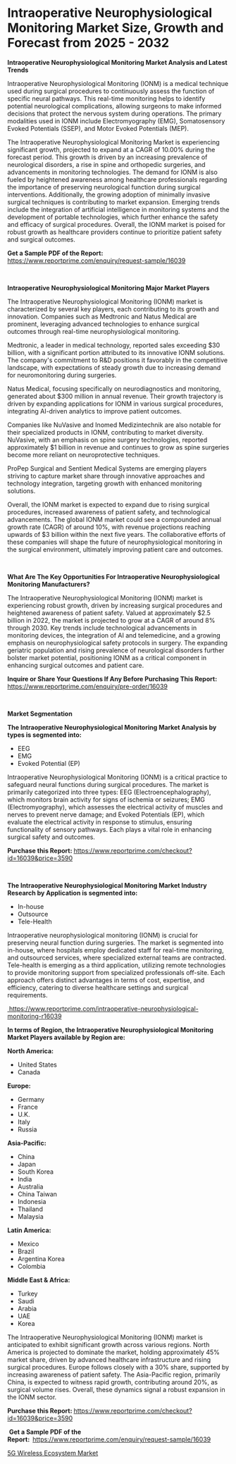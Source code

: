 <p><h1>Intraoperative Neurophysiological Monitoring Market Size, Growth and Forecast from 2025 - 2032</h1></p><p><strong>Intraoperative Neurophysiological Monitoring Market Analysis and Latest Trends</strong></p>
<p><p>Intraoperative Neurophysiological Monitoring (IONM) is a medical technique used during surgical procedures to continuously assess the function of specific neural pathways. This real-time monitoring helps to identify potential neurological complications, allowing surgeons to make informed decisions that protect the nervous system during operations. The primary modalities used in IONM include Electromyography (EMG), Somatosensory Evoked Potentials (SSEP), and Motor Evoked Potentials (MEP).</p><p>The Intraoperative Neurophysiological Monitoring Market is experiencing significant growth, projected to expand at a CAGR of 10.00% during the forecast period. This growth is driven by an increasing prevalence of neurological disorders, a rise in spine and orthopedic surgeries, and advancements in monitoring technologies. The demand for IONM is also fueled by heightened awareness among healthcare professionals regarding the importance of preserving neurological function during surgical interventions. Additionally, the growing adoption of minimally invasive surgical techniques is contributing to market expansion. Emerging trends include the integration of artificial intelligence in monitoring systems and the development of portable technologies, which further enhance the safety and efficacy of surgical procedures. Overall, the IONM market is poised for robust growth as healthcare providers continue to prioritize patient safety and surgical outcomes.</p></p>
<p><strong>Get a Sample PDF of the Report:&nbsp;</strong> <a href="https://www.reportprime.com/enquiry/request-sample/16039?utm_campaign=2295&utm_medium=2&utm_source=Github&utm_content=ia&utm_term=20032025&utm_id=intraoperative-neurophysiological-monitoring">https://www.reportprime.com/enquiry/request-sample/16039</a></p>
<p>&nbsp;</p>
<p><strong>Intraoperative Neurophysiological Monitoring Major Market Players</strong></p>
<p><p>The Intraoperative Neurophysiological Monitoring (IONM) market is characterized by several key players, each contributing to its growth and innovation. Companies such as Medtronic and Natus Medical are prominent, leveraging advanced technologies to enhance surgical outcomes through real-time neurophysiological monitoring. </p><p>Medtronic, a leader in medical technology, reported sales exceeding $30 billion, with a significant portion attributed to its innovative IONM solutions. The company's commitment to R&D positions it favorably in the competitive landscape, with expectations of steady growth due to increasing demand for neuromonitoring during surgeries.</p><p>Natus Medical, focusing specifically on neurodiagnostics and monitoring, generated about $300 million in annual revenue. Their growth trajectory is driven by expanding applications for IONM in various surgical procedures, integrating AI-driven analytics to improve patient outcomes.</p><p>Companies like NuVasive and Inomed Medizintechnik are also notable for their specialized products in IONM, contributing to market diversity. NuVasive, with an emphasis on spine surgery technologies, reported approximately $1 billion in revenue and continues to grow as spine surgeries become more reliant on neuroprotective techniques.</p><p>ProPep Surgical and Sentient Medical Systems are emerging players striving to capture market share through innovative approaches and technology integration, targeting growth with enhanced monitoring solutions.</p><p>Overall, the IONM market is expected to expand due to rising surgical procedures, increased awareness of patient safety, and technological advancements. The global IONM market could see a compounded annual growth rate (CAGR) of around 10%, with revenue projections reaching upwards of $3 billion within the next five years. The collaborative efforts of these companies will shape the future of neurophysiological monitoring in the surgical environment, ultimately improving patient care and outcomes.</p></p>
<p>&nbsp;</p>
<p><strong>What Are The Key Opportunities For Intraoperative Neurophysiological Monitoring Manufacturers?</strong></p>
<p><p>The Intraoperative Neurophysiological Monitoring (IONM) market is experiencing robust growth, driven by increasing surgical procedures and heightened awareness of patient safety. Valued at approximately $2.5 billion in 2022, the market is projected to grow at a CAGR of around 8% through 2030. Key trends include technological advancements in monitoring devices, the integration of AI and telemedicine, and a growing emphasis on neurophysiological safety protocols in surgery. The expanding geriatric population and rising prevalence of neurological disorders further bolster market potential, positioning IONM as a critical component in enhancing surgical outcomes and patient care.</p></p>
<p><strong>Inquire or Share Your Questions If Any Before Purchasing This Report:</strong> <a href="https://www.reportprime.com/enquiry/pre-order/16039?utm_campaign=2295&utm_medium=2&utm_source=Github&utm_content=ia&utm_term=20032025&utm_id=intraoperative-neurophysiological-monitoring">https://www.reportprime.com/enquiry/pre-order/16039</a></p>
<p>&nbsp;</p>
<p><strong>Market Segmentation</strong></p>
<p><strong>The Intraoperative Neurophysiological Monitoring Market Analysis by types is segmented into:</strong></p>
<p><ul><li>EEG</li><li>EMG</li><li>Evoked Potential (EP)</li></ul></p>
<p><p>Intraoperative Neurophysiological Monitoring (IONM) is a critical practice to safeguard neural functions during surgical procedures. The market is primarily categorized into three types: EEG (Electroencephalography), which monitors brain activity for signs of ischemia or seizures; EMG (Electromyography), which assesses the electrical activity of muscles and nerves to prevent nerve damage; and Evoked Potentials (EP), which evaluate the electrical activity in response to stimulus, ensuring functionality of sensory pathways. Each plays a vital role in enhancing surgical safety and outcomes.</p></p>
<p><strong>Purchase this Report:&nbsp;</strong><a href="https://www.reportprime.com/checkout?id=16039&price=3590&utm_campaign=2295&utm_medium=2&utm_source=Github&utm_content=ia&utm_term=20032025&utm_id=intraoperative-neurophysiological-monitoring">https://www.reportprime.com/checkout?id=16039&price=3590</a></p>
<p>&nbsp;</p>
<p><strong>The Intraoperative Neurophysiological Monitoring Market Industry Research by Application is segmented into:</strong></p>
<p><ul><li>In-house</li><li>Outsource</li><li>Tele-Health</li></ul></p>
<p><p>Intraoperative neurophysiological monitoring (IONM) is crucial for preserving neural function during surgeries. The market is segmented into in-house, where hospitals employ dedicated staff for real-time monitoring, and outsourced services, where specialized external teams are contracted. Tele-health is emerging as a third application, utilizing remote technologies to provide monitoring support from specialized professionals off-site. Each approach offers distinct advantages in terms of cost, expertise, and efficiency, catering to diverse healthcare settings and surgical requirements.</p></p>
<p><a href="https://www.reportprime.com/intraoperative-neurophysiological-monitoring-r16039?utm_campaign=2295&utm_medium=2&utm_source=Github&utm_content=ia&utm_term=20032025&utm_id=intraoperative-neurophysiological-monitoring">&nbsp;https://www.reportprime.com/intraoperative-neurophysiological-monitoring-r16039</a></p>
<p><strong>In terms of Region, the Intraoperative Neurophysiological Monitoring Market Players available by Region are:</strong></p>
<p>
    <p> <strong> North America: </strong>
        <ul>
            <li>United States</li>
            <li>Canada</li>
        </ul>
        </p> 
    <p> <strong> Europe: </strong>
        <ul>
            <li>Germany</li>
            <li>France</li>
            <li>U.K.</li>
            <li>Italy</li>
            <li>Russia</li>
        </ul>
        </p> 
    <p> <strong> Asia-Pacific: </strong>
        <ul>
            <li>China</li>
            <li>Japan</li>
            <li>South Korea</li>
            <li>India</li>
            <li>Australia</li>
            <li>China Taiwan</li>
            <li>Indonesia</li>
            <li>Thailand</li>
            <li>Malaysia</li>
        </ul>
        </p> 
    <p> <strong> Latin America: </strong>
        <ul>
            <li>Mexico</li>
            <li>Brazil</li>
            <li>Argentina Korea</li>
            <li>Colombia</li>
        </ul>
        </p> 
    <p> <strong> Middle East & Africa: </strong>
        <ul>
            <li>Turkey</li>
            <li>Saudi</li>
            <li>Arabia</li>
            <li>UAE</li>
            <li>Korea</li>
        </ul>
    </p>
    </p>
<p><p>The Intraoperative Neurophysiological Monitoring (IONM) market is anticipated to exhibit significant growth across various regions. North America is projected to dominate the market, holding approximately 45% market share, driven by advanced healthcare infrastructure and rising surgical procedures. Europe follows closely with a 30% share, supported by increasing awareness of patient safety. The Asia-Pacific region, primarily China, is expected to witness rapid growth, contributing around 20%, as surgical volume rises. Overall, these dynamics signal a robust expansion in the IONM sector.</p></p>
<p><strong>Purchase this Report: </strong><a href="https://www.reportprime.com/checkout?id=16039&price=3590&utm_campaign=2295&utm_medium=2&utm_source=Github&utm_content=ia&utm_term=20032025&utm_id=intraoperative-neurophysiological-monitoring">https://www.reportprime.com/checkout?id=16039&price=3590</a></p>
<p>&nbsp;<strong>Get a Sample PDF of the Report:&nbsp;&nbsp;</strong><a href="https://www.reportprime.com/enquiry/request-sample/16039?utm_campaign=2295&utm_medium=2&utm_source=Github&utm_content=ia&utm_term=20032025&utm_id=intraoperative-neurophysiological-monitoring">https://www.reportprime.com/enquiry/request-sample/16039</a></p>
<p><strong></strong></p>
<p><p><a href="https://github.com/sawrovpipolo/Market-Research-Report-List-1/blob/main/5g-wireless-ecosystem-market.md?utm_campaign=2295&utm_medium=2&utm_source=Github&utm_content=ia&utm_term=20032025&utm_id=intraoperative-neurophysiological-monitoring">5G Wireless Ecosystem Market</a></p></p>